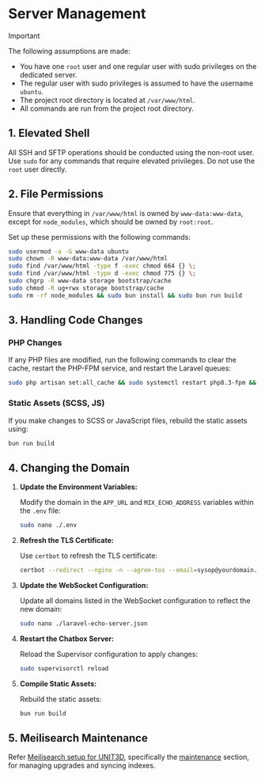# Server Management

> [!IMPORTANT]
> The following assumptions are made:
>
> - You have one `root` user and one regular user with sudo privileges on the dedicated server.
> - The regular user with sudo privileges is assumed to have the username `ubuntu`.
> - The project root directory is located at `/var/www/html`.
> - All commands are run from the project root directory.

## 1. Elevated Shell

All SSH and SFTP operations should be conducted using the non-root user. Use `sudo` for any commands that require elevated privileges. Do not use the `root` user directly.

## 2. File Permissions

Ensure that everything in `/var/www/html` is owned by `www-data:www-data`, except for `node_modules`, which should be owned by `root:root`.

Set up these permissions with the following commands:

```sh
sudo usermod -a -G www-data ubuntu
sudo chown -R www-data:www-data /var/www/html
sudo find /var/www/html -type f -exec chmod 664 {} \;
sudo find /var/www/html -type d -exec chmod 775 {} \;
sudo chgrp -R www-data storage bootstrap/cache
sudo chmod -R ug+rwx storage bootstrap/cache
sudo rm -rf node_modules && sudo bun install && sudo bun run build
```

## 3. Handling Code Changes

### PHP Changes

If any PHP files are modified, run the following commands to clear the cache, restart the PHP-FPM service, and restart the Laravel queues:

```sh
sudo php artisan set:all_cache && sudo systemctl restart php8.3-fpm && sudo php artisan queue:restart
```

### Static Assets (SCSS, JS)

If you make changes to SCSS or JavaScript files, rebuild the static assets using:

```sh
bun run build
```

## 4. Changing the Domain

1. **Update the Environment Variables:**

   Modify the domain in the `APP_URL` and `MIX_ECHO_ADDRESS` variables within the `.env` file:

    ```sh
    sudo nano ./.env
    ```

2. **Refresh the TLS Certificate:**

   Use `certbot` to refresh the TLS certificate:

    ```sh
    certbot --redirect --nginx -n --agree-tos --email=sysop@yourdomain.tld -d yourdomain.tld -d www.yourdomain.tld --rsa-key-size 2048
    ```

3. **Update the WebSocket Configuration:**

   Update all domains listed in the WebSocket configuration to reflect the new domain:

    ```sh
    sudo nano ./laravel-echo-server.json
    ```

4. **Restart the Chatbox Server:**

   Reload the Supervisor configuration to apply changes:

    ```sh
    sudo supervisorctl reload
    ```

5. **Compile Static Assets:**

   Rebuild the static assets:

    ```sh
    bun run build
    ```

## 5. Meilisearch Maintenance

Refer [Meilisearch setup for UNIT3D](https://github.com/HDInnovations/UNIT3D-Community-Edition/wiki/Meilisearch-Setup-for-UNIT3D), specifically the [maintenance](https://github.com/HDInnovations/UNIT3D-Community-Edition/wiki/Meilisearch-Setup-for-UNIT3D#3-maintenance) section, for managing upgrades and syncing indexes.

